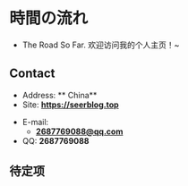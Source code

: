 # 時間の流れ
- The Road So Far.
欢迎访问我的个人主页！\~

<!-- .slide -->

## Contact

- Address: ** China**
- Site: **<https://seerblog.top>**

<!-- .slide vertical=true -->

- E-mail:
  - **[2687769088@qq.com](mailto:2687769088@qq.com)**
- QQ: **2687769088**

<!-- .slide -->

## 待定项
<!-- .slide vertical=true -->

<!-- .slide vertical=true -->
